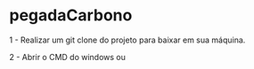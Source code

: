 # pegadaCarbono

1 - Realizar um git clone do projeto para baixar em sua máquina.

2 - Abrir o CMD do windows ou 
